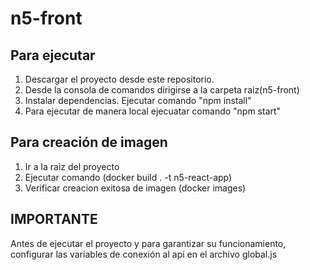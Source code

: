 # n5-front

## Para ejecutar

1. Descargar el proyecto desde este repositorio.
2. Desde la consola de comandos dirigirse a la carpeta raiz(n5-front)
3. Instalar dependencias. Ejecutar comando "npm install"
4. Para ejecutar de manera local ejecuatar comando "npm start"

## Para creación de imagen

1. Ir a la raiz del proyecto
2. Ejecutar comando (docker build . -t n5-react-app)
3. Verificar creacion exitosa de imagen (docker images)

## IMPORTANTE

Antes de ejecutar el proyecto y para garantizar su funcionamiento, configurar las variables de conexión al api en el archivo global.js
